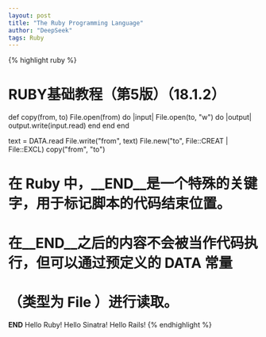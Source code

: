 ```yaml
---
layout: post
title: "The Ruby Programming Language"
author: "DeepSeek"
tags: Ruby
---
```


{% highlight ruby %}
# RUBY基础教程（第5版）（18.1.2）
def copy(from, to)
  File.open(from) do |input|
    File.open(to, "w") do |output|
      output.write(input.read)
    end
  end
end


text = DATA.read
File.write("from", text)
File.new("to", File::CREAT | File::EXCL)
copy("from", "to")


# 在 Ruby 中，__END__是一个特殊的关键字，用于标记脚本的代码结束位置。
# 在__END__之后的内容不会被当作代码执行，但可以通过预定义的 DATA 常量
# （类型为 File ）进行读取。
__END__
Hello Ruby!
Hello Sinatra!
Hello Rails!
{% endhighlight %}
